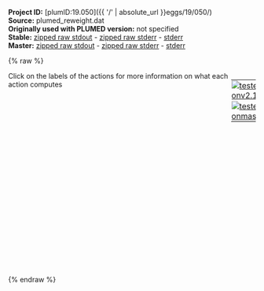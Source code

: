 **Project ID:** [plumID:19.050]({{ '/' | absolute_url }}eggs/19/050/)  
**Source:** plumed_reweight.dat  
**Originally used with PLUMED version:** not specified  
**Stable:** [zipped raw stdout](plumed_reweight.dat.plumed.stdout.txt.zip) - [zipped raw stderr](plumed_reweight.dat.plumed.stderr.txt.zip) - [stderr](plumed_reweight.dat.plumed.stderr)  
**Master:** [zipped raw stdout](plumed_reweight.dat.plumed_master.stdout.txt.zip) - [zipped raw stderr](plumed_reweight.dat.plumed_master.stderr.txt.zip) - [stderr](plumed_reweight.dat.plumed_master.stderr)  

{% raw %}
<div style="width: 100%; float:left">
<div style="width: 90%; float:left" id="value_details_data/plumed_reweight.dat"> Click on the labels of the actions for more information on what each action computes </div>
<div style="width: 10%; float:left"><table><tr><td style="padding:1px"><a href="plumed_reweight.dat.plumed.stderr"><img src="https://img.shields.io/badge/v2.10-passing-green.svg" alt="tested onv2.10" /></a></td></tr><tr><td style="padding:1px"><a href="plumed_reweight.dat.plumed_master.stderr"><img src="https://img.shields.io/badge/master-passing-green.svg" alt="tested onmaster" /></a></td></tr></table></div></div>
<pre style="width=97%;">
<span style="color:blue" class="comment"># The consequence of including this command is that the bias values that are calculated</span>
<span style="color:blue" class="comment"># by the METAD action are values for the final simulation bias.</span>
<span class="plumedtooltip" style="color:green">RESTART<span class="right">Activate restart. <a href="https://www.plumed.org/doc-master/user-doc/html/_r_e_s_t_a_r_t.html" style="color:green">More details</a><i></i></span></span>
<span style="color:blue" class="comment"># These two commands recompute the CV that was biased in the metadynamics calculation.</span>
<span id="data/plumed_reweight.datdefcont_short"><span style="display:none;" id="data/plumed_reweight.dat">The RESTART action with label <b></b> calculates something</span><b name="data/plumed_reweight.datcont" onclick='showPath("data/plumed_reweight.dat","data/plumed_reweight.datcont","data/plumed_reweight.datcont","black")'>cont</b><span style="display:none;" id="data/plumed_reweight.datcont">The DISTANCE_FROM_CONTOUR action with label <b>cont</b> calculates the following quantities:<table  align="center" frame="void" width="95%" cellpadding="5%"><tr><td width="5%"><b> Quantity </b>  </td><td width="5%"><b> Type </b>  </td><td><b> Description </b> </td></tr><tr><td width="5%">cont.thickness</td><td width="5%"><font color="black">scalar</font></td><td>the distance between the two contours on the line from the reference atom</td></tr><tr><td width="5%">cont.dist1</td><td width="5%"><font color="black">scalar</font></td><td>the distance between the reference atom and the nearest contour</td></tr><tr><td width="5%">cont.dist2</td><td width="5%"><font color="black">scalar</font></td><td>the distance between the reference atom and the other contour</td></tr><tr><td width="5%">cont.qdist</td><td width="5%"><font color="black">scalar</font></td><td>the differentiable (squared) distance between the two contours (see above)</td></tr></table></span>: <span class="plumedtooltip" style="color:green">DISTANCE_FROM_CONTOUR<span class="right">Calculate the perpendicular distance from a Willard-Chandler dividing surface. This action has <a class="toggler" href='javascript:;' onclick='toggleDisplay("data/plumed_reweight.datdefcont");'>hidden defaults</a>. <a href="https://www.plumed.org/doc-master/user-doc/html/_d_i_s_t_a_n_c_e__f_r_o_m__c_o_n_t_o_u_r.html">More details</a><i></i></span></span> ...
   <span class="plumedtooltip">POSITIONS<span class="right">the positions of the atoms that we are calculating the contour from<i></i></span></span>=2-2400:12,10-2400:12  <span class="plumedtooltip">ATOM<span class="right">The atom whose perpendicular distance we are calculating from the contour<i></i></span></span>=2413  <span class="plumedtooltip">BANDWIDTH<span class="right">the bandwidths for kernel density esimtation<i></i></span></span>=3.0,3.0,3.0  <span class="plumedtooltip">DIR<span class="right">the direction perpendicular to the contour that you are looking for<i></i></span></span>=z  <span class="plumedtooltip">CONTOUR<span class="right">the value we would like for the contour<i></i></span></span>=0.42
...
</span><span id="data/plumed_reweight.datdefcont_long" style="display:none;"><b name="data/plumed_reweight.datcont" onclick='showPath("data/plumed_reweight.dat","data/plumed_reweight.datcont","data/plumed_reweight.datcont","black")'>cont</b>: <span class="plumedtooltip" style="color:green">DISTANCE_FROM_CONTOUR<span class="right">Calculate the perpendicular distance from a Willard-Chandler dividing surface. This action uses the <a class="toggler" href='javascript:;' onclick='toggleDisplay("data/plumed_reweight.datdefcont");'>defaults shown here</a>. <a href="https://www.plumed.org/doc-master/user-doc/html/_d_i_s_t_a_n_c_e__f_r_o_m__c_o_n_t_o_u_r.html">More details</a><i></i></span></span> ...
   <span class="plumedtooltip">POSITIONS<span class="right">the positions of the atoms that we are calculating the contour from<i></i></span></span>=2-2400:12,10-2400:12  <span class="plumedtooltip">ATOM<span class="right">The atom whose perpendicular distance we are calculating from the contour<i></i></span></span>=2413  <span class="plumedtooltip">BANDWIDTH<span class="right">the bandwidths for kernel density esimtation<i></i></span></span>=3.0,3.0,3.0  <span class="plumedtooltip">DIR<span class="right">the direction perpendicular to the contour that you are looking for<i></i></span></span>=z  <span class="plumedtooltip">CONTOUR<span class="right">the value we would like for the contour<i></i></span></span>=0.42
 <span class="plumedtooltip">KERNEL<span class="right"> the kernel function you are using<i></i></span></span>=GAUSSIAN <span class="plumedtooltip">CUTOFF<span class="right"> the cutoff at which to stop evaluating the kernel functions is set equal to sqrt(2*x)*bandwidth in each direction where x is this number<i></i></span></span>=6.25 <span class="plumedtooltip">TOLERANCE<span class="right"> this parameter is used to manage periodic boundary conditions<i></i></span></span>=0.1
...
</span> <span style="color:blue" class="comment"># This command is used to calculate the final metadynamics bias.  This quantity is</span>
 <span style="color:blue" class="comment"># required because it used when reweighting each of the trajectory frames.</span>
<span id="data/plumed_reweight.datdefmm_short"><b name="data/plumed_reweight.datmm" onclick='showPath("data/plumed_reweight.dat","data/plumed_reweight.datmm","data/plumed_reweight.datmm","black")'> mm</b><span style="display:none;" id="data/plumed_reweight.datmm">The METAD action with label <b>mm</b> calculates the following quantities:<table  align="center" frame="void" width="95%" cellpadding="5%"><tr><td width="5%"><b> Quantity </b>  </td><td width="5%"><b> Type </b>  </td><td><b> Description </b> </td></tr><tr><td width="5%">mm.bias</td><td width="5%"><font color="black">scalar</font></td><td>the instantaneous value of the bias potential</td></tr></table></span>: <span class="plumedtooltip" style="color:green">METAD<span class="right">Used to performed metadynamics on one or more collective variables. This action has <a class="toggler" href='javascript:;' onclick='toggleDisplay("data/plumed_reweight.datdefmm");'>hidden defaults</a>. <a href="https://www.plumed.org/doc-master/user-doc/html/_m_e_t_a_d.html">More details</a><i></i></span></span> ...
   <span class="plumedtooltip">ARG<span class="right">the labels of the scalars on which the bias will act<i></i></span></span>=<b name="data/plumed_reweight.datcont">cont.qdist</b> <span class="plumedtooltip">SIGMA<span class="right">the widths of the Gaussian hills<i></i></span></span>=0.5 <span class="plumedtooltip">HEIGHT<span class="right">the heights of the Gaussian hills<i></i></span></span>=1.3 <span class="plumedtooltip">BIASFACTOR<span class="right">use well tempered metadynamics and use this bias factor<i></i></span></span>=25 <span class="plumedtooltip">TEMP<span class="right">the system temperature - this is only needed if you are doing well-tempered metadynamics<i></i></span></span>=325
   <span class="plumedtooltip">PACE<span class="right">the frequency for hill addition<i></i></span></span>=2000000000  <span style="color:blue" class="comment"># This is large so Gaussians are not added and the bias is constant.</span>
   <span class="plumedtooltip">GRID_MIN<span class="right">the lower bounds for the grid<i></i></span></span>=-15.0 <span class="plumedtooltip">GRID_MAX<span class="right">the upper bounds for the grid<i></i></span></span>=100.0 <span class="plumedtooltip">GRID_BIN<span class="right">the number of bins for the grid<i></i></span></span>=115000
   <span class="plumedtooltip">ADAPTIVE<span class="right">use a geometric (=GEOM) or diffusion (=DIFF) based hills width scheme<i></i></span></span>=GEOM <span class="plumedtooltip">SIGMA_MIN<span class="right">the lower bounds for the sigmas (in CV units) when using adaptive hills<i></i></span></span>=0.05  <span class="plumedtooltip">SIGMA_MAX<span class="right">the upper bounds for the sigmas (in CV units) when using adaptive hills<i></i></span></span>=6.00
 ...
</span><span id="data/plumed_reweight.datdefmm_long" style="display:none;"><b name="data/plumed_reweight.datmm" onclick='showPath("data/plumed_reweight.dat","data/plumed_reweight.datmm","data/plumed_reweight.datmm","black")'> mm</b>: <span class="plumedtooltip" style="color:green">METAD<span class="right">Used to performed metadynamics on one or more collective variables. This action uses the <a class="toggler" href='javascript:;' onclick='toggleDisplay("data/plumed_reweight.datdefmm");'>defaults shown here</a>. <a href="https://www.plumed.org/doc-master/user-doc/html/_m_e_t_a_d.html">More details</a><i></i></span></span> ...
   <span class="plumedtooltip">ARG<span class="right">the labels of the scalars on which the bias will act<i></i></span></span>=<b name="data/plumed_reweight.datcont">cont.qdist</b> <span class="plumedtooltip">SIGMA<span class="right">the widths of the Gaussian hills<i></i></span></span>=0.5 <span class="plumedtooltip">HEIGHT<span class="right">the heights of the Gaussian hills<i></i></span></span>=1.3 <span class="plumedtooltip">BIASFACTOR<span class="right">use well tempered metadynamics and use this bias factor<i></i></span></span>=25 <span class="plumedtooltip">TEMP<span class="right">the system temperature - this is only needed if you are doing well-tempered metadynamics<i></i></span></span>=325
   <span class="plumedtooltip">PACE<span class="right">the frequency for hill addition<i></i></span></span>=2000000000  <span style="color:blue" class="comment"># This is large so Gaussians are not added and the bias is constant.</span>
   <span class="plumedtooltip">GRID_MIN<span class="right">the lower bounds for the grid<i></i></span></span>=-15.0 <span class="plumedtooltip">GRID_MAX<span class="right">the upper bounds for the grid<i></i></span></span>=100.0 <span class="plumedtooltip">GRID_BIN<span class="right">the number of bins for the grid<i></i></span></span>=115000
   <span class="plumedtooltip">ADAPTIVE<span class="right">use a geometric (=GEOM) or diffusion (=DIFF) based hills width scheme<i></i></span></span>=GEOM <span class="plumedtooltip">SIGMA_MIN<span class="right">the lower bounds for the sigmas (in CV units) when using adaptive hills<i></i></span></span>=0.05  <span class="plumedtooltip">SIGMA_MAX<span class="right">the upper bounds for the sigmas (in CV units) when using adaptive hills<i></i></span></span>=6.00
 <span class="plumedtooltip">FILE<span class="right"> a file in which the list of added hills is stored<i></i></span></span>=HILLS
 ...
</span><b name="data/plumed_reweight.datuwall" onclick='showPath("data/plumed_reweight.dat","data/plumed_reweight.datuwall","data/plumed_reweight.datuwall","black")'> uwall</b><span style="display:none;" id="data/plumed_reweight.datuwall">The UPPER_WALLS action with label <b>uwall</b> calculates the following quantities:<table  align="center" frame="void" width="95%" cellpadding="5%"><tr><td width="5%"><b> Quantity </b>  </td><td width="5%"><b> Type </b>  </td><td><b> Description </b> </td></tr><tr><td width="5%">uwall.bias</td><td width="5%"><font color="black">scalar</font></td><td>the instantaneous value of the bias potential</td></tr><tr><td width="5%">uwall.force2</td><td width="5%"><font color="black">scalar</font></td><td>the instantaneous value of the squared force due to this bias potential</td></tr></table></span>: <span class="plumedtooltip" style="color:green">UPPER_WALLS<span class="right">Defines a wall for the value of one or more collective variables, <a href="https://www.plumed.org/doc-master/user-doc/html/_u_p_p_e_r__w_a_l_l_s.html" style="color:green">More details</a><i></i></span></span> <span class="plumedtooltip">ARG<span class="right">the arguments on which the bias is acting<i></i></span></span>=<b name="data/plumed_reweight.datcont">cont.qdist</b> <span class="plumedtooltip">AT<span class="right">the positions of the wall<i></i></span></span>=50.0 <span class="plumedtooltip">KAPPA<span class="right">the force constant for the wall<i></i></span></span>=1.0 <span class="plumedtooltip">EXP<span class="right"> the powers for the walls<i></i></span></span>=2
 <span style="color:blue" class="comment"># The two lines below instruct PLUMED to calculate the distance between the adsorbate and</span>
 <span style="color:blue" class="comment"># the isosurface.  Notice, however, that, because we are now doing the analysis all of</span>
 <span style="color:blue" class="comment"># the atoms in the membrane are used when we calculate the density.</span>
<span id="data/plumed_reweight.datdefcont2_short"><b name="data/plumed_reweight.datcont2" onclick='showPath("data/plumed_reweight.dat","data/plumed_reweight.datcont2","data/plumed_reweight.datcont2","black")'>cont2</b><span style="display:none;" id="data/plumed_reweight.datcont2">The DISTANCE_FROM_CONTOUR action with label <b>cont2</b> calculates the following quantities:<table  align="center" frame="void" width="95%" cellpadding="5%"><tr><td width="5%"><b> Quantity </b>  </td><td width="5%"><b> Type </b>  </td><td><b> Description </b> </td></tr><tr><td width="5%">cont2.thickness</td><td width="5%"><font color="black">scalar</font></td><td>the distance between the two contours on the line from the reference atom</td></tr><tr><td width="5%">cont2.dist1</td><td width="5%"><font color="black">scalar</font></td><td>the distance between the reference atom and the nearest contour</td></tr><tr><td width="5%">cont2.dist2</td><td width="5%"><font color="black">scalar</font></td><td>the distance between the reference atom and the other contour</td></tr><tr><td width="5%">cont2.qdist</td><td width="5%"><font color="black">scalar</font></td><td>the differentiable (squared) distance between the two contours (see above)</td></tr></table></span>: <span class="plumedtooltip" style="color:green">DISTANCE_FROM_CONTOUR<span class="right">Calculate the perpendicular distance from a Willard-Chandler dividing surface. This action has <a class="toggler" href='javascript:;' onclick='toggleDisplay("data/plumed_reweight.datdefcont2");'>hidden defaults</a>. <a href="https://www.plumed.org/doc-master/user-doc/html/_d_i_s_t_a_n_c_e__f_r_o_m__c_o_n_t_o_u_r.html">More details</a><i></i></span></span> ...
   <span class="plumedtooltip">POSITIONS<span class="right">the positions of the atoms that we are calculating the contour from<i></i></span></span>=1-2400 <span class="plumedtooltip">ATOM<span class="right">The atom whose perpendicular distance we are calculating from the contour<i></i></span></span>=2413  <span class="plumedtooltip">BANDWIDTH<span class="right">the bandwidths for kernel density esimtation<i></i></span></span>=0.6,0.6,0.6  <span class="plumedtooltip">DIR<span class="right">the direction perpendicular to the contour that you are looking for<i></i></span></span>=z  <span class="plumedtooltip">CONTOUR<span class="right">the value we would like for the contour<i></i></span></span>=7.29
...
</span><span id="data/plumed_reweight.datdefcont2_long" style="display:none;"><b name="data/plumed_reweight.datcont2" onclick='showPath("data/plumed_reweight.dat","data/plumed_reweight.datcont2","data/plumed_reweight.datcont2","black")'>cont2</b>: <span class="plumedtooltip" style="color:green">DISTANCE_FROM_CONTOUR<span class="right">Calculate the perpendicular distance from a Willard-Chandler dividing surface. This action uses the <a class="toggler" href='javascript:;' onclick='toggleDisplay("data/plumed_reweight.datdefcont2");'>defaults shown here</a>. <a href="https://www.plumed.org/doc-master/user-doc/html/_d_i_s_t_a_n_c_e__f_r_o_m__c_o_n_t_o_u_r.html">More details</a><i></i></span></span> ...
   <span class="plumedtooltip">POSITIONS<span class="right">the positions of the atoms that we are calculating the contour from<i></i></span></span>=1-2400 <span class="plumedtooltip">ATOM<span class="right">The atom whose perpendicular distance we are calculating from the contour<i></i></span></span>=2413  <span class="plumedtooltip">BANDWIDTH<span class="right">the bandwidths for kernel density esimtation<i></i></span></span>=0.6,0.6,0.6  <span class="plumedtooltip">DIR<span class="right">the direction perpendicular to the contour that you are looking for<i></i></span></span>=z  <span class="plumedtooltip">CONTOUR<span class="right">the value we would like for the contour<i></i></span></span>=7.29
 <span class="plumedtooltip">KERNEL<span class="right"> the kernel function you are using<i></i></span></span>=GAUSSIAN <span class="plumedtooltip">CUTOFF<span class="right"> the cutoff at which to stop evaluating the kernel functions is set equal to sqrt(2*x)*bandwidth in each direction where x is this number<i></i></span></span>=6.25 <span class="plumedtooltip">TOLERANCE<span class="right"> this parameter is used to manage periodic boundary conditions<i></i></span></span>=0.1
...
</span> <span style="color:blue" class="comment"># When reweighting we must take both the MEAD and UPPER_WALLS into account</span>
<b name="data/plumed_reweight.datbias" onclick='showPath("data/plumed_reweight.dat","data/plumed_reweight.datbias","data/plumed_reweight.datbias","black")'>bias</b><span style="display:none;" id="data/plumed_reweight.datbias">The COMBINE action with label <b>bias</b> calculates the following quantities:<table  align="center" frame="void" width="95%" cellpadding="5%"><tr><td width="5%"><b> Quantity </b>  </td><td width="5%"><b> Type </b>  </td><td><b> Description </b> </td></tr><tr><td width="5%">bias</td><td width="5%"><font color="black">scalar</font></td><td>a linear compbination</td></tr></table></span>: <span class="plumedtooltip" style="color:green">COMBINE<span class="right">Calculate a polynomial combination of a set of other variables. <a href="https://www.plumed.org/doc-master/user-doc/html/_c_o_m_b_i_n_e.html" style="color:green">More details</a><i></i></span></span> <span class="plumedtooltip">ARG<span class="right">the values input to this function<i></i></span></span>=*.bias <span class="plumedtooltip">PERIODIC<span class="right">if the output of your function is periodic then you should specify the periodicity of the function<i></i></span></span>=NO
<span class="plumedtooltip" style="color:green">PRINT<span class="right">Print quantities to a file. <a href="https://www.plumed.org/doc-master/user-doc/html/_p_r_i_n_t.html" style="color:green">More details</a><i></i></span></span> <span class="plumedtooltip">ARG<span class="right">the labels of the values that you would like to print to the file<i></i></span></span>=<b name="data/plumed_reweight.datcont2">cont2.*</b>,<b name="data/plumed_reweight.datbias">bias</b> <span class="plumedtooltip">FILE<span class="right">the name of the file on which to output these quantities<i></i></span></span>=COLVAR-reweight <span class="plumedtooltip">STRIDE<span class="right"> the frequency with which the quantities of interest should be output<i></i></span></span>=1
</pre>
{% endraw %}
